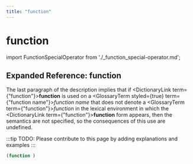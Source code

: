 ```yaml
---
title: "function"
---
```


# function

import FunctionSpecialOperator from './_function_special-operator.md';

<FunctionSpecialOperator />

## Expanded Reference: function

The last paragraph of the description implies that if <DictionaryLink  term={"function"}><b>function</b></DictionaryLink> is used on a <GlossaryTerm styled={true} term={"function name"}><i>function name</i></GlossaryTerm> that does not denote a <GlossaryTerm  term={"function"}><i>function</i></GlossaryTerm> in the lexical environment in which the <DictionaryLink  term={"function"}><b>function</b></DictionaryLink> form appears, then the semantics are not specified, so the consequences of this use are undefined.


:::tip
TODO: Please contribute to this page by adding explanations and examples
:::

```lisp
(function )
```
